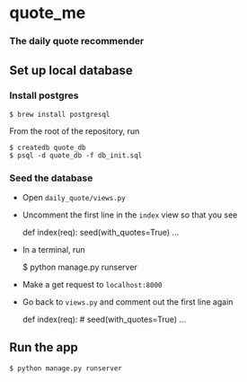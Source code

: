 # quote_me
### The daily quote recommender

## Set up local database
### Install postgres

    $ brew install postgresql

From the root of the repository, run

    $ createdb quote_db
    $ psql -d quote_db -f db_init.sql

### Seed the database
* Open `daily_quote/views.py`
* Uncomment the first line in the `index` view so that you see


    def index(req):
        seed(with_quotes=True)
        ...
    
* In a terminal, run


    $ python manage.py runserver

* Make a get request to `localhost:8000`
* Go back to `views.py` and comment out the first line again


    def index(req):
        # seed(with_quotes=True)
        ...

## Run the app

    $ python manage.py runserver
